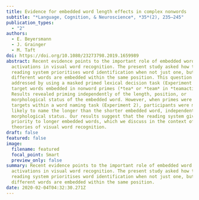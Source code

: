 ```yaml
---
title: Evidence for embedded word length effects in complex nonwords
subtitle: "*Language, Cognition, & Neuroscience*, *35*(2), 235–245"
publication_types:
  - "2"
authors:
  - E. Beyersmann
  - J. Grainger
  - M. Taft
doi: https://doi.org/10.1080/23273798.2019.1659989
abstract: Recent evidence points to the important role of embedded word
  activations in visual word recognition. The present study asked how the
  reading system prioritises word identification when not just one, but two
  different words are embedded within the same position. This question was
  addressed by using a masked primed lexical decision task (Experiment 1) with
  target words embedded in nonword primes (*tea* or *team* in *teamaction*).
  Results revealed priming independently of the length, position, or
  morphological status of the embedded word. However, when primes were used as
  targets within a word naming task (Experiment 2), participants were more
  likely to name the longer than the shorter embedded word, independent of
  morphological status. Our results suggest that the reading system gives
  priority to longer embedded words, which we discuss in the context of recent
  theories of visual word recognition.
draft: false
featured: false
image:
  filename: featured
  focal_point: Smart
  preview_only: false
summary: Recent evidence points to the important role of embedded word
  activations in visual word recognition. The present study asked how the
  reading system prioritises word identification when not just one, but two
  different words are embedded within the same position.
date: 2020-02-04T04:32:30.271Z
---
```

